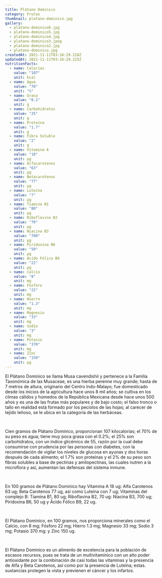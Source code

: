 ```yaml
---
title: Plátano Dominico
category: Frutas
thumbnail: platano-dominico.jpg
gallery:
  - platano-dominico6.jpg
  - platano-dominico5.jpg
  - platano-dominico4.jpg
  - platano-dominico3.jpeg
  - platano-dominico2.jpg
  - platano-dominico.jpg
createdAt: 2021-11-11T03:16:29.218Z
updatedAt: 2021-11-11T03:16:29.225Z
nutritionFacts:
  - name: Calorías
    value: "107"
    unit: kcal
  - name: Agua
    value: "70"
    unit: "%"
  - name: Grasa
    value: "0.2"
    unit: g
  - name: Carbohidratos
    value: "25"
    unit: g
  - name: Proteína
    value: "1.7"
    unit: g
  - name: Fibra Soluble
    value: "2"
    unit: g
  - name: Vitamina A
    value: "18"
    unit: µg
  - name: Alfacarotenos
    value: "63"
    unit: µg
  - name: Betacarotenos
    value: "77"
    unit: µg
  - name: Luteína
    value: "7"
    unit: µg
  - name: Tiamina B1
    value: "80"
    unit: µg
  - name: Riboflavina B2
    value: "70"
    unit: µg
  - name: Niacina B3
    value: "700"
    unit: µg
  - name: Piridoxina B6
    value: "50"
    unit: µg
  - name: Ácido Fólico B9
    value: "22"
    unit: µg
  - name: Calcio
    value: "8"
    unit: mg
  - name: Fósforo
    value: "22"
    unit: mg
  - name: Hierro
    value: "1.3"
    unit: mg
  - name: Magnesio
    value: "33"
    unit: mg
  - name: Sodio
    value: "3"
    unit: mg
  - name: Potasio
    value: "370"
    unit: mg
  - name: Zinc
    value: "150"
    unit: µg
---
```

El Plátano Dominico se llama Musa cavendishii y pertenece a la Familia Taxonómica de las Musaceae, es una hierba perenne muy grande; hasta de 7 metros de altura, originario del Centro Indo-Malayo; fue domesticado desde los inicios de la agricultura hace unos 8 mil años; se cultiva en los climas cálidos y húmedos de la República Mexicana desde hace unos 500 años y es una de las frutas más populares y de bajo costo; el falso tronco o tallo en realidad está formado por los peciolos de las hojas; al carecer de tejido leñoso, se le ubica en la categoría de las herbáceas.

<br/>

Cien gramos de Plátano Dominico, proporcionan 107 kilocalorías; el 70% de su peso es agua; tiene muy poca grasa con el 0.2%; el 25% son carbohidratos, con un índice glicémico de 55, razón por la cual debe consumirse con prudencia por las personas con diabetes, con la recomendación de vigilar los niveles de glucosa en ayunas y dos horas después de cada alimento; el 1.7% son proteínas y el 2% de su peso son fibras solubles a base de pectinas y amilopectinas, las cuales nutren a la microflora y así, aumentan las defensas del sistema inmune.

<br/>

En 100 gramos de Plátano Dominico hay Vitamina A 18 ug: Alfa Carotenos 63 ug; Beta Carotenos 77 ug, así como Luteína con 7 ug; Vitaminas del complejo B: Tiamina B1, 80 ug; Riboflavina B2, 70 ug: Niacina B3, 700 ug; Piridoxina B6, 50 ug y Ácido Fólico B9, 22 ug.

<br/>

El Plátano Dominico, en 100 gramos, nos proporciona minerales como el Calcio, con 8 mg; Fósforo 22 mg; Hierro 1.3 mg; Magnesio 33 mg; Sodio 3 mg; Potasio 370 mg: y Zinc 150 ug.

<br/>

El Plátano Dominico es un alimento de excelencia para la población de escasos recursos, pues se trata de un multivitamínico con un alto poder antioxidante por la combinación de casi todas las vitaminas y la presencia de Alfa y Beta Carotenos, así como por la presencia de Luteína; estas. sustancias protegen la vista y previenen el cáncer y los infartos.